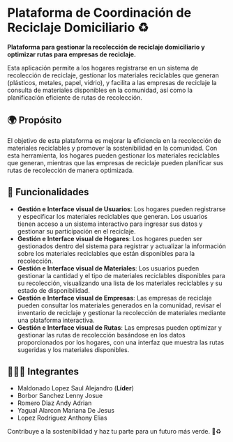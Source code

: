 # Plataforma de Coordinación de Reciclaje Domiciliario ♻️

**Plataforma para gestionar la recolección de reciclaje domiciliario y optimizar rutas para empresas de reciclaje.**

Esta aplicación permite a los hogares registrarse en un sistema de recolección de reciclaje, gestionar los materiales reciclables que generan (plásticos, metales, papel, vidrio), y facilita a las empresas de reciclaje la consulta de materiales disponibles en la comunidad, así como la planificación eficiente de rutas de recolección.

## 🌍 Propósito

El objetivo de esta plataforma es mejorar la eficiencia en la recolección de materiales reciclables y promover la sostenibilidad en la comunidad. Con esta herramienta, los hogares pueden gestionar los materiales reciclables que generan, mientras que las empresas de reciclaje pueden planificar sus rutas de recolección de manera optimizada.

## 🔑 Funcionalidades

- **Gestión e Interface visual de Usuarios**: Los hogares pueden registrarse y especificar los materiales reciclables que generan. Los usuarios tienen acceso a un sistema interactivo para ingresar sus datos y gestionar su participación en el reciclaje.
- **Gestión e Interface visual de Hogares**: Los hogares pueden ser gestionados dentro del sistema para registrar y actualizar la información sobre los materiales reciclables que están disponibles para la recolección.
- **Gestión e Interface visual de Materiales**: Los usuarios pueden gestionar la cantidad y el tipo de materiales reciclables disponibles para su recolección, visualizando una lista de los materiales reciclables y su estado de disponibilidad.
- **Gestión e Interface visual de Empresas**: Las empresas de reciclaje pueden consultar los materiales generados en la comunidad, revisar el inventario de reciclaje y gestionar la recolección de materiales mediante una plataforma interactiva.
- **Gestión e Interface visual de Rutas**: Las empresas pueden optimizar y gestionar las rutas de recolección basándose en los datos proporcionados por los hogares, con una interfaz que muestra las rutas sugeridas y los materiales disponibles.

## 👨‍🦰🚀 Integrantes

- Maldonado Lopez Saul Alejandro (**Líder**)
- Borbor Sanchez Lenny Josue
- Romero Diaz Andy Adrian
- Yagual Alarcon Mariana De Jesus
- Lopez Rodriguez Anthony Elias

Contribuye a la sostenibilidad y haz tu parte para un futuro más verde. 🌱♻️
